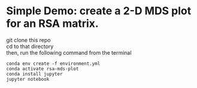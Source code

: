 # Simple Demo: create a 2-D MDS plot for an RSA matrix.


git clone this repo <br/>
cd to that directory <br/>
then, run the following command from the terminal<br/>

```
conda env create -f environment.yml
conda activate rsa-mds-plot
conda install jupyter
jupyter notebook
```
